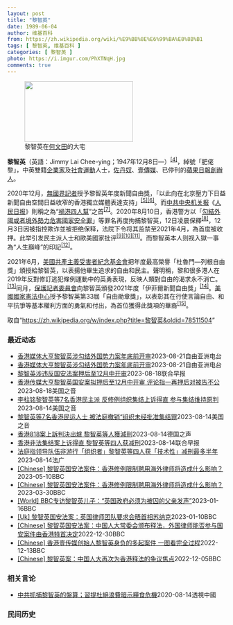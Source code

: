 ```yaml
---
layout: post
title: "黎智英"
date: 1989-06-04
author: 维基百科
from: https://zh.wikipedia.org/wiki/%E9%BB%8E%E6%99%BA%E8%8B%B1
tags: [ 黎智英, 维基百科 ]
categories: [ 黎智英 ]
photo: https://i.imgur.com/PhXTNqH.jpg
comments: true
---
```

<div class="mw-parser-output"><div id="noteTA-97071178" class="noteTA"><div class="noteTA-group"><div data-noteta-group-source="module" data-noteta-group="IT"></div></div><div class="noteTA-local"><div data-noteta-code="zh:巧克力; zh-tw:巧克力; zh-hk:朱古力; zh-cn:巧克力;"></div><div data-noteta-code="zh-tw:黑道; zh-hk:黑社會; zh-cn:黑社会;"></div><div data-noteta-code="zh-tw:飯店; zh-hk:酒店; zh-cn:饭店;"></div><div data-noteta-code="zh-tw:伍佛維茲; zh-hk:沃夫維茲 ;zh-cn:沃尔福威茨;"></div></div></div>

<figure typeof="mw:File/Thumb"><a href="/wiki/File:Jimmy_Lai_Chee-ying_home_in_Ho_Man_Tin_20200418.png" class="mw-file-description"><img src="//upload.wikimedia.org/wikipedia/commons/thumb/9/9f/Jimmy_Lai_Chee-ying_home_in_Ho_Man_Tin_20200418.png/250px-Jimmy_Lai_Chee-ying_home_in_Ho_Man_Tin_20200418.png" decoding="async" width="250" height="140" class="mw-file-element" srcset="//upload.wikimedia.org/wikipedia/commons/thumb/9/9f/Jimmy_Lai_Chee-ying_home_in_Ho_Man_Tin_20200418.png/375px-Jimmy_Lai_Chee-ying_home_in_Ho_Man_Tin_20200418.png 1.5x, //upload.wikimedia.org/wikipedia/commons/thumb/9/9f/Jimmy_Lai_Chee-ying_home_in_Ho_Man_Tin_20200418.png/500px-Jimmy_Lai_Chee-ying_home_in_Ho_Man_Tin_20200418.png 2x" data-file-width="861" data-file-height="481"></a><figcaption>黎智英在<a href="/wiki/%E4%BD%95%E6%96%87%E7%94%B0" title="何文田">何文田</a>的大宅</figcaption></figure>
<p><b>黎智英</b>（英語：<span lang="en">Jimmy Lai Chee-ying</span>；1947年12月8日<span class="useeditintro" title="Template:BLP editintro">—</span>）<sup id="cite_ref-7" class="reference"><a href="#cite_note-7">[4]</a></sup>，綽號「肥佬黎」，中英雙籍<a href="/wiki/%E4%BC%81%E4%B8%9A%E5%AE%B6" title="企业家">企業家</a>及<a href="/wiki/%E7%A4%BE%E6%9C%83%E9%81%8B%E5%8B%95" title="社會運動">社會運動</a>人士，<a href="/wiki/%E4%BD%90%E4%B8%B9%E5%A5%B4" title="佐丹奴">佐丹奴</a>、<a href="/wiki/%E5%A3%B9%E5%82%B3%E5%AA%92" title="壹傳媒">壹傳媒</a>、已停刊的<a href="/wiki/%E8%98%8B%E6%9E%9C%E6%97%A5%E5%A0%B1_(%E9%A6%99%E6%B8%AF)" title="蘋果日報 (香港)">蘋果日報</a><a href="/wiki/%E5%89%B5%E8%BE%A6%E4%BA%BA" class="mw-redirect" title="創辦人">創辦人</a>。
</p><p>2020年12月，<a href="/wiki/%E7%84%A1%E5%9C%8B%E7%95%8C%E8%A8%98%E8%80%85" class="mw-redirect" title="無國界記者">無國界記者</a>授予黎智英年度新聞自由獎，「以此向在北京壓力下日益新聞自由空間日益收窄的香港獨立媒體表達支持」<sup id="cite_ref-8" class="reference"><a href="#cite_note-8">[5]</a></sup><sup id="cite_ref-9" class="reference"><a href="#cite_note-9">[6]</a></sup>。而<a href="/wiki/%E4%B8%AD%E5%85%B1%E4%B8%AD%E5%A4%AE%E6%9C%BA%E5%85%B3%E6%8A%A5" title="中共中央机关报">中共中央机关报</a>《<a href="/wiki/%E4%BA%BA%E6%B0%91%E6%97%A5%E6%8A%A5" title="人民日报">人民日报</a>》則稱之為“<a href="/wiki/%E7%A5%B8%E6%B8%AF%E5%9B%9B%E4%BA%BA%E5%B8%AE" title="祸港四人帮">禍港四人幫</a>”之首<sup id="cite_ref-王平2019_10-0" class="reference"><a href="#cite_note-王平2019-10">[7]</a></sup>。2020年8月10日，香港警方以「<a href="/wiki/%E4%B8%AD%E8%8F%AF%E4%BA%BA%E6%B0%91%E5%85%B1%E5%92%8C%E5%9C%8B%E9%A6%99%E6%B8%AF%E7%89%B9%E5%88%A5%E8%A1%8C%E6%94%BF%E5%8D%80%E7%B6%AD%E8%AD%B7%E5%9C%8B%E5%AE%B6%E5%AE%89%E5%85%A8%E6%B3%95" title="中華人民共和國香港特別行政區維護國家安全法">勾結外國或者境外勢力危害國家安全罪</a>」等罪名再度拘捕黎智英，12日凌晨保釋<sup id="cite_ref-auto_11-0" class="reference"><a href="#cite_note-auto-11">[8]</a></sup>，12月3日因被指控欺诈並被拒绝保释，法院下令将其监禁至2021年4月，為首度被收押。此举引发民主派人士和歐美國家批评<sup id="cite_ref-12" class="reference"><a href="#cite_note-12">[9]</a></sup><sup id="cite_ref-13" class="reference"><a href="#cite_note-13">[10]</a></sup><sup id="cite_ref-over100_14-0" class="reference"><a href="#cite_note-over100-14">[11]</a></sup>。而黎智英本人则视入獄一事為“人生巔峰”的印記<sup id="cite_ref-15" class="reference"><a href="#cite_note-15">[12]</a></sup>。
</p><p>2021年6月，<a href="/wiki/%E5%85%B1%E7%94%A2%E4%B8%BB%E7%BE%A9%E5%8F%97%E9%9B%A3%E8%80%85%E7%B4%80%E5%BF%B5%E5%9F%BA%E9%87%91%E6%9C%83" title="共產主義受難者紀念基金會">美國共產主義受害者紀念基金會</a>把年度最高榮譽「杜魯門—列根自由獎」頒授給黎智英，以表揚他畢生追求的自由和民主。聲明稱，黎和很多港人在2019年反對修訂逃犯條例運動中的英勇表現，反映人類對自由的渴求永不消亡。<sup id="cite_ref-16" class="reference"><a href="#cite_note-16">[13]</a></sup>同月，<a href="/wiki/%E4%BF%9D%E8%AD%B7%E8%A8%98%E8%80%85%E5%A7%94%E5%93%A1%E6%9C%83" title="保護記者委員會">保護記者委員會</a>向黎智英頒發2021年度「伊菲爾新聞自由獎」<sup id="cite_ref-17" class="reference"><a href="#cite_note-17">[14]</a></sup>。<a href="/wiki/%E5%9C%8B%E5%AE%B6%E6%86%B2%E6%B3%95%E4%B8%AD%E5%BF%83" title="國家憲法中心">美國國家憲法中心</a>授予黎智英第33屆「自由勛章獎」，以表彰其在行使言論自由、和平抗爭等基本權利方面的勇氣和付出，為首位獲得此獎項的華裔<sup id="cite_ref-18" class="reference"><a href="#cite_note-18">[15]</a></sup>。
</p>
<meta property="mw:PageProp/toc">
</div><!--esi <esi:include src="/esitest-fa8a495983347898/content" /> --><noscript><img src="//zh.wikipedia.org/wiki/Special:CentralAutoLogin/start?type=1x1" alt="" title="" width="1" height="1" style="border: none; position: absolute;"></noscript>
<div class="printfooter" data-nosnippet="">取自“<a dir="ltr" href="https://zh.wikipedia.org/w/index.php?title=黎智英&amp;oldid=78511504">https://zh.wikipedia.org/w/index.php?title=黎智英&amp;oldid=78511504</a>”</div><div id="recent-news"><h3>最近动态</h3><ul><li><a href="https://nodebe4.github.io/waimei/2023-08-21/%E9%A6%99%E6%B8%AF%E5%AA%92%E4%BD%93%E5%A4%A7%E4%BA%A8%E9%BB%8E%E6%99%BA%E8%8B%B1%E6%B6%89%E5%8B%BE%E7%BB%93%E5%A4%96%E5%9B%BD%E5%8A%BF%E5%8A%9B%E6%A1%88%E5%B9%B4%E5%BA%95%E5%89%8D%E5%BC%80%E5%AE%A1" title="香港媒体大亨黎智英涉勾结外国势力案年底前开审—— 黎智英案将于12月18日在香港西九龙裁判法院开审 记者高锋摄 香港壹传媒创办人黎智英及集团旗下三家公司涉嫌勾结外国势力等案件原定下月展开审讯，但...">香港媒体大亨黎智英涉勾结外国势力案年底前开审</a><time>2023-08-21</time><a class="tag">自由亚洲电台</a></li>
<li><a href="https://nodebe4.github.io/waimei/2023-08-21/%E9%A6%99%E6%B8%AF%E5%AA%92%E4%BD%93%E5%A4%A7%E4%BA%A8%E9%BB%8E%E6%99%BA%E8%8B%B1%E6%B6%89%E5%8B%BE%E7%BB%93%E5%A4%96%E5%9B%BD%E5%8A%BF%E5%8A%9B%E6%A1%88%E5%B9%B4%E5%BA%95%E5%89%8D%E5%BC%80%E5%AE%A1" title="香港媒体大亨黎智英涉勾结外国势力案年底前开审—— 黎智英案将于12月18日在香港西九龙裁判法院开审 记者高锋摄 香港壹传媒创办人黎智英及集团旗下三家公司涉嫌勾结外国势力等案件原定下月展开审讯，但...">香港媒体大亨黎智英涉勾结外国势力案年底前开审</a><time>2023-08-21</time><a class="tag">自由亚洲电台</a></li>
<li><a href="https://nodebe4.github.io/waimei/2023-08-18/%E9%BB%8E%E6%99%BA%E8%8B%B1%E6%B6%89%E8%BF%9D%E5%8F%8D%E5%9B%BD%E5%AE%89%E6%B3%95%E6%A1%88%E6%8A%BC%E5%90%8E%E8%87%B312%E6%9C%88%E4%B8%AD%E5%BC%80%E5%AE%A1" title="黎智英涉违反国安法案押后至12月中开审—— 香港壹传媒创办人黎智英被控违反《香港国安法》案件原定9月25日开审，星期五（8月18日）在高等法院进行审前复核后，法官商讨论后决定押后至12月18日开...">黎智英涉违反国安法案押后至12月中开审</a><time>2023-08-18</time><a class="tag">联合早报</a></li>
<li><a href="https://nodebe4.github.io/waimei/2023-08-18/%E9%A6%99%E6%B8%AF%E4%BC%A0%E5%AA%92%E5%A4%A7%E4%BA%A8%E9%BB%8E%E6%99%BA%E8%8B%B1%E5%9B%BD%E5%AE%89%E6%A1%88%E6%8B%9F%E6%8A%BC%E5%90%8E%E8%87%B312%E6%9C%88%E4%B8%AD%E5%BC%80%E5%AE%A1-%E8%AF%84%E8%AE%BA%E6%8C%87%E4%B8%80%E5%86%8D%E6%8A%BC%E5%90%8E%E5%AF%B9%E8%A2%AB%E5%91%8A%E4%B8%8D%E5%85%AC" title="香港传媒大亨黎智英国安案拟押后至12月中开审 评论指一再押后对被告不公—— Fri, 18 Aug 2023 18:19:28 GMT 香港壹传媒创办人黎智英与已经停运超过两年的《苹果日报》3间...">香港传媒大亨黎智英国安案拟押后至12月中开审 评论指一再押后对被告不公</a><time>2023-08-18</time><a class="tag">美国之音</a></li>
<li><a href="https://nodebe4.github.io/waimei/2023-08-14/%E6%9D%8E%E6%9F%B1%E9%93%AD%E9%BB%8E%E6%99%BA%E8%8B%B1%E7%AD%897%E5%90%8D%E9%A6%99%E6%B8%AF%E6%B0%91%E4%B8%BB%E6%B4%BE-%E5%8F%8D%E4%BF%AE%E4%BE%8B%E7%BB%84%E7%BB%87%E9%9B%86%E7%BB%93%E4%B8%8A%E8%AF%89%E5%BE%97%E7%9B%B4-%E5%8F%82%E4%B8%8E%E9%9B%86%E7%BB%93%E7%BB%B4%E6%8C%81%E5%8E%9F%E5%88%A4" title="李柱铭黎智英等7名香港民主派 反修例组织集结上诉得直 参与集结维持原判—— Mon, 14 Aug 2023 18:38:43 GMT 现年85岁的香港民主党创党主席李柱铭，听取8-18流水式集...">李柱铭黎智英等7名香港民主派 反修例组织集结上诉得直 参与集结维持原判</a><time>2023-08-14</time><a class="tag">美国之音</a></li>
<li><a href="https://nodebe4.github.io/waimei/2023-08-14/%E9%BB%8E%E6%99%BA%E8%8B%B1%E7%AD%897%E5%90%8D%E9%A6%99%E6%B8%AF%E6%B0%91%E8%BF%90%E4%BA%BA%E5%A3%AB-%E8%A2%AB%E6%B3%95%E5%BA%AD%E6%92%A4%E9%94%80-%E7%BB%84%E7%BB%87%E6%9C%AA%E7%BB%8F%E6%89%B9%E5%87%86%E9%9B%86%E7%BB%93%E7%BD%AA" title="黎智英等7名香港民运人士 被法庭撤销“组织未经批准集结罪—— Mon, 14 Aug 2023 08:17:49 GMT 香港武装警察押解据信是运送香港壹传媒创办人黎智英的监狱车辆抵达香港高等法...">黎智英等7名香港民运人士 被法庭撤销“组织未经批准集结罪</a><time>2023-08-14</time><a class="tag">美国之音</a></li>
<li><a href="https://nodebe4.github.io/waimei/2023-08-14/%E9%A6%99%E6%B8%AF818%E6%A1%88%E4%B8%8A%E8%A8%B4%E5%88%A4%E6%B1%BA%E5%87%BA%E7%88%90-%E9%BB%8E%E6%99%BA%E8%8B%B1%E7%AD%89%E4%BA%BA%E7%8D%B2%E6%B8%9B%E5%88%91" title="香港818案上訴判決出爐 黎智英等人獲減刑—— 2023-08-14T07:22:56.706Z 黎智英等數名香港民主派人士被控參與「組織」、「參與」未經批准的集結。圖為黎智英2021年因其他《...">香港818案上訴判決出爐 黎智英等人獲減刑</a><time>2023-08-14</time><a class="tag">德国之声</a></li>
<li><a href="https://nodebe4.github.io/waimei/2023-08-14/%E9%A6%99%E6%B8%AF%E9%9D%9E%E6%B3%95%E9%9B%86%E7%BB%93%E6%A1%88%E4%B8%8A%E8%AF%89%E5%BE%97%E7%9B%B4-%E9%BB%8E%E6%99%BA%E8%8B%B1%E7%AD%89%E5%9B%9B%E4%BA%BA%E8%8E%B7%E5%87%8F%E5%88%91" title="香港非法集结案上诉得直 黎智英等四人获减刑—— 香港维园非法集结案涉案四人获得减刑，其中包括壹传媒创办人黎智英。 据香港中通社报道，香港上诉法庭星期一（8月14日）上午宣判，2019年8月18日...">香港非法集结案上诉得直 黎智英等四人获减刑</a><time>2023-08-14</time><a class="tag">联合早报</a></li>
<li><a href="https://nodebe4.github.io/waimei/2023-08-14/%E6%B3%95%E5%BA%AD%E6%8C%87%E9%A2%86%E5%AF%BC%E9%98%9F%E4%BC%8D%E9%9D%9E%E6%B8%B8%E8%A1%8C-%E7%BB%84%E7%BB%87%E8%80%85-%E9%BB%8E%E6%99%BA%E8%8B%B1%E7%AD%89%E5%9B%9B%E4%BA%BA%E8%8E%B7-%E6%8A%80%E6%9C%AF%E6%80%A7-%E5%87%8F%E5%88%91%E6%9C%80%E5%A4%9A%E5%8D%8A%E5%B9%B4" title="法庭指领导队伍非游行「组织者」黎智英等四人获「技术性」减刑最多半年—— 14/08/2023 - 08:44 壹传媒创办人黎智英和六名民主派前立法会议员，就年前被裁定组织及参与四年前一次未经批准...">法庭指领导队伍非游行「组织者」黎智英等四人获「技术性」减刑最多半年</a><time>2023-08-14</time><a class="tag">法广</a></li>
<li><a href="https://nodebe4.github.io/waimei/2023-05-10/Chinese-%E9%BB%8E%E6%99%BA%E8%8B%B1%E5%9B%BD%E5%AE%89%E6%B3%95%E6%A1%88%E4%BB%B6-%E9%A6%99%E6%B8%AF%E4%BF%AE%E4%BE%8B%E9%99%90%E5%88%B6%E8%81%98%E7%94%A8%E6%B5%B7%E5%A4%96%E5%BE%8B%E5%B8%88%E5%B0%86%E9%80%A0%E6%88%90%E4%BB%80%E4%B9%88%E5%BD%B1%E5%93%8D" title="[Chinese] 黎智英国安法案件：香港修例限制聘用海外律师将造成什么影响？—— 黎智英国安法案件：香港修例限制聘用海外律师将造成什么影响？ 2023年3月31日 最近更新： 2023年5月1...">[Chinese] 黎智英国安法案件：香港修例限制聘用海外律师将造成什么影响？</a><time>2023-05-10</time><a class="tag">BBC</a></li>
<li><a href="https://nodebe4.github.io/waimei/2023-03-30/Chinese-%E9%BB%8E%E6%99%BA%E8%8B%B1%E5%9B%BD%E5%AE%89%E6%B3%95%E6%A1%88%E4%BB%B6-%E9%A6%99%E6%B8%AF%E4%BF%AE%E4%BE%8B%E9%99%90%E5%88%B6%E8%81%98%E7%94%A8%E6%B5%B7%E5%A4%96%E5%BE%8B%E5%B8%88%E5%B0%86%E9%80%A0%E6%88%90%E4%BB%80%E4%B9%88%E5%BD%B1%E5%93%8D" title="[Chinese] 黎智英国安法案件：香港修例限制聘用海外律师将造成什么影响？—— 黎智英国安法案件：香港修例限制聘用海外律师将造成什么影响？ 2023年3月31日 图像来源，Reuters 图...">[Chinese] 黎智英国安法案件：香港修例限制聘用海外律师将造成什么影响？</a><time>2023-03-30</time><a class="tag">BBC</a></li>
<li><a href="https://nodebe4.github.io/waimei/2023-01-16/World-BBC%E4%B8%93%E8%AE%BF%E9%BB%8E%E6%99%BA%E8%8B%B1%E5%84%BF%E5%AD%90-%E8%8B%B1%E5%9B%BD%E6%94%BF%E5%BA%9C%E5%BF%85%E9%A1%BB%E4%B8%BA%E8%A2%AB%E5%9B%9A%E7%9A%84%E7%88%B6%E4%BA%B2%E5%8F%91%E5%A3%B0" title="[World] BBC专访黎智英儿子：“英国政府必须为被囚的父亲发声”—— BBC专访黎智英儿子：“英国政府必须为被囚的父亲发声” 你的器材不支持播放多媒体材料 BBC专访黎智英儿子：“英国政府...">[World] BBC专访黎智英儿子：“英国政府必须为被囚的父亲发声”</a><time>2023-01-16</time><a class="tag">BBC</a></li>
<li><a href="https://nodebe4.github.io/waimei/2023-01-10/Uk-%E9%BB%8E%E6%99%BA%E8%8B%B1%E5%9B%BD%E5%AE%89%E6%B3%95%E6%A1%88-%E8%8B%B1%E5%9B%BD%E5%BE%8B%E5%B8%88%E5%9B%A2%E9%98%9F%E8%A6%81%E6%B1%82%E4%BC%9A%E6%99%A4%E9%A6%96%E7%9B%B8%E8%8B%8F%E7%BA%B3%E5%85%8B" title="[Uk] 黎智英国安法案：英国律师团队要求会晤首相苏纳克—— 黎智英国安法案：英国律师团队要求会晤首相苏纳克 丹尼（Danny Vincent） BBC记者　香港报道 2023年1月10日 图像...">[Uk] 黎智英国安法案：英国律师团队要求会晤首相苏纳克</a><time>2023-01-10</time><a class="tag">BBC</a></li>
<li><a href="https://nodebe4.github.io/waimei/2022-12-30/Chinese-%E9%BB%8E%E6%99%BA%E8%8B%B1%E5%9B%BD%E5%AE%89%E6%B3%95%E6%A1%88-%E4%B8%AD%E5%9B%BD%E4%BA%BA%E5%A4%A7%E5%B8%B8%E5%A7%94%E4%BC%9A%E9%A2%81%E5%B8%83%E9%87%8A%E6%B3%95-%E5%A4%96%E5%9B%BD%E5%BE%8B%E5%B8%88%E8%83%BD%E5%90%A6%E5%8F%82%E4%B8%8E%E5%9B%BD%E5%AE%89%E6%A1%88%E4%BB%B6%E7%94%B1%E9%A6%99%E6%B8%AF%E7%89%B9%E9%A6%96%E5%86%B3%E5%AE%9A" title="[Chinese] 黎智英国安法案：中国人大常委会颁布释法，外国律师能否参与国安案件由香港特首决定—— 黎智英国安法案：中国人大常委会颁布释法，外国律师能否参与国安案件由香港特首决定 2022年...">[Chinese] 黎智英国安法案：中国人大常委会颁布释法，外国律师能否参与国安案件由香港特首决定</a><time>2022-12-30</time><a class="tag">BBC</a></li>
<li><a href="https://nodebe4.github.io/waimei/2022-12-13/Chinese-%E9%A6%99%E6%B8%AF%E5%A3%B9%E4%BC%A0%E5%AA%92%E5%88%9B%E5%A7%8B%E4%BA%BA%E9%BB%8E%E6%99%BA%E8%8B%B1%E8%BA%AB%E8%B4%9F%E7%9A%84%E5%A4%9A%E8%B5%B7%E6%A1%88%E4%BB%B6-%E4%B8%80%E5%9B%BE%E7%9C%8B%E5%AE%8C%E5%85%A8%E8%BF%87%E7%A8%8B" title="[Chinese] 香港壹传媒创始人黎智英身负的多起案件 一图看完全过程—— 香港壹传媒创始人黎智英身负的多起案件 一图看完全过程 2022年12月10日 最近更新： 2022年12月13日 图...">[Chinese] 香港壹传媒创始人黎智英身负的多起案件 一图看完全过程</a><time>2022-12-13</time><a class="tag">BBC</a></li>
<li><a href="https://nodebe4.github.io/waimei/2022-12-05/Chinese-%E9%BB%8E%E6%99%BA%E8%8B%B1%E6%A1%88-%E4%B8%AD%E5%9B%BD%E4%BA%BA%E5%A4%A7%E5%86%8D%E6%AC%A1%E4%B8%BA%E9%A6%99%E6%B8%AF%E9%87%8A%E6%B3%95%E7%9A%84%E4%BA%89%E8%AE%AE%E7%84%A6%E7%82%B9" title="[Chinese] 黎智英案：中国人大再次为香港释法的争议焦点—— 黎智英案：中国人大再次为香港释法的争议焦点 2022年12月6日 图像来源，EPA 图像加注文字， 黎智英自2020年底起被收...">[Chinese] 黎智英案：中国人大再次为香港释法的争议焦点</a><time>2022-12-05</time><a class="tag">BBC</a></li>
</ul></div><div id="open-opinion"><h3>相关言论</h3><ul><li><a href="https://nodebe4.github.io/opinion/2020-08-14/%E4%B8%AD%E5%85%B1%E6%8A%93%E6%8D%95%E9%BB%8E%E6%99%BA%E8%8B%B1%E7%9A%84%E7%9B%A4%E7%AE%97-%E7%BF%92%E6%8F%90%E6%9D%9C%E7%B5%95%E6%B5%AA%E8%B2%BB%E6%9A%97%E7%A4%BA%E7%B3%A7%E9%A3%9F%E5%8D%B1%E6%A9%9F/" title="透視中國">中共抓捕黎智英的盤算；習提杜絕浪費暗示糧食危機</a><time>2020-08-14</time><a class="tag">透視中國</a></li>
</ul></div><div id="mjls-record"><h3>民间历史</h3><ul></ul></div>